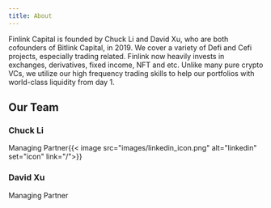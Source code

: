 ```yaml
---
title: About
---
```

Finlink Capital is founded by Chuck Li and David Xu, who are both cofounders of Bitlink Capital, in 2019.
We cover a variety of Defi and Cefi projects, especially trading related. Finlink now heavily invests
in exchanges, derivatives, fixed income, NFT and etc. Unlike many pure crypto VCs,
we utilize our high frequency trading skills to help our portfolios with world-class liquidity from day 1.

## Our Team
### Chuck Li
Managing Partner{{< image src="images/linkedin_icon.png" alt="linkedin" set="icon" link="/">}}

### David Xu
Managing Partner
